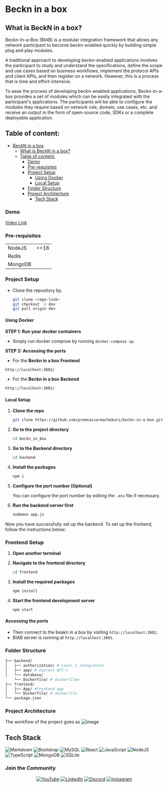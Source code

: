 # Beckn in a box

## What is BeckN in a box?

Beckn-In-a-Box (BIAB) is a modular integration framework that allows any network participant to become beckn-enabled quickly by building simple plug and play modules.

A traditional approach to developing beckn-enabled applications involves the participant to study and understand the specifications, define the scope and use cases based on business workflows, implement the protocol APIs and client APIs, and then register on a network. However, this is a process that is time and effort-intensive.

To ease the process of developing beckn-enabled applications, Beckn-in-a-box provides a set of modules which can be easily integrated with the participant's applications. The participants will be able to configure the modules they require based on network role, domain, use cases, etc. and receive an output in the form of open-source code, SDKs or a complete deployable application.


## Table of content:

- [BeckN in a box](#beckn-bpp-boilerplate-ui--backend-sdk)
  - [What is BeckN in a box?](#what-is-beckn-bpp-boilerplate-ui--beckend-sdk)
  - [Table of content:](#table-of-content)
    - [Demo](#demo)
    - [Pre-requisites](#pre-requisites)
    - [Project Setup](#project-setup)
      - [Using Docker](#using-docker)
      - [Local Setup](#local-setup)
    - [Folder Structure](#folder-structure)
    - [Project Architecture](#project-architecture)
      - [Tech Stack](#tech-stack)

### Demo

[Video Link](https://drive.google.com/drive/folders/1pjkO8VNlOzch8bzNbIiLzZ28a1ovkPuC?usp=sharing)

<a id="pre-requisites"></a>

### Pre-requisites

<table>
  <tr>
    <td>NodeJS</td>
    <td>>=16</td>
  </tr>
  <tr>
    <td>Redis</td>
    <td> <span/> </td>
  </tr>
  <tr>
    <td>MongoDB</td>
    <td> <span/> </td> 
  </tr>
</table>

<a id="project-setup"></a>

### Project Setup

- Clone the repository by.
  ```bash
  git clone <repo-link>
  git checkout -b dev
  git pull origin dev
  ```

#### Using Docker

**STEP 1: Run your docker containers**

- Simply run docker compose by running `docker-compose up`.


**STEP 2: Accessing the ports**

- For the **Beckn in a box Frontend**

```bash
http://localhost:3002/
```
- For the **Beckn in a box Backend**

```bash
http://localhost:3001/
```

#### Local Setup

1. **Clone the repo**

    ```bash
    git clone https://github.com/premsaivarmachekuri/beckn-in-a-box.git
    ```

2. **Go to the project directory**

    ```bash
    cd beckn_in_box
    ```

3. **Go to the Backend directory**

    ```bash
    cd backend
    ```

4. **Install the packages**

    ```bash
    npm i
    ```

5. **Configure the port number (Optional)**

    You can configure the port number by editing the `.env` file if necessary.

6. **Run the backend server first**

    ```bash
    nodemon app.js
    ```

Now you have successfully set up the backend. To set up the frontend, follow the instructions below:

### Frontend Setup

1. **Open another terminal**

2. **Navigate to the frontend directory**

    ```bash
    cd frontend
    ```

3. **Install the required packages**

    ```bash
    npm install
    ```

4. **Start the frontend development server**

    ```bash
    npm start
    ```

#### Accessing the ports

- Then connect to the beakn in a box by visiting `http://localhost:3002`.
- BIAB server is running at `http://localhost:3001`.

<a id="folder-structure"></a>

### Folder Structure

```bash
├── backend/
│   ├── authorization/ # Level 1 integration
│   ├── app/ # express API's
│   └── database/
    └── Dockerfile/ # dockerfilee
├── frontend/
│   ├── App/ #frontend app
│   └── Dockerfile/ # dockerfile
└── package.json
```

<a id="project-architecture"></a>

### Project Architecture

The workflow of the project goes as
![image](https://user-images.githubusercontent.com/110842297/262409623-fec609cc-5c7b-4aab-b360-84c8a95797ed.png)

## Tech Stack

![Markdown](https://img.shields.io/badge/Markdown-000000?style=for-the-badge&logo=markdown&logoColor=white)
![Bootstrap](https://img.shields.io/badge/Bootstrap-563D7C?style=for-the-badge&logo=bootstrap&logoColor=white)
![MySQL](https://img.shields.io/badge/mysql-%2300f.svg?style=for-the-badge&logo=mysql&logoColor=white)
![React](https://img.shields.io/badge/react-%2320232a.svg?style=for-the-badge&logo=react&logoColor=%2361DAFB)
![JavaScript](https://img.shields.io/badge/javascript-%23323330.svg?style=for-the-badge&logo=javascript&logoColor=%23F7DF1E)
![NodeJS](https://img.shields.io/badge/node.js-6DA55F?style=for-the-badge&logo=node.js&logoColor=white)
![TypeScript](https://img.shields.io/badge/typescript-%23007ACC.svg?style=for-the-badge&logo=typescript&logoColor=white)
![MongoDB](https://img.shields.io/badge/MongoDB-%234ea94b.svg?style=for-the-badge&logo=mongodb&logoColor=white)
![SQLite](https://img.shields.io/badge/sqlite-%2307405e.svg?style=for-the-badge&logo=sqlite&logoColor=white)
### Join the Community
<div align ="center">
<a  href="https://www.youtube.com/watch?v=gefmygtzZR8" target="_blank"><img alt="YouTube" src="https://img.shields.io/badge/Youtube-%23FF0000.svg?style=for-the-badge&logo=YouTube&logoColor=white" /></a>
<a  href="https://www.linkedin.com/company/becknprotocol/?originalSubdomain=in" target="_blank"><img alt="LinkedIn" src="https://img.shields.io/badge/linkedin%20-%230077B5.svg?&style=for-the-badge&logo=linkedin&logoColor=white" /></a>
<!-- <a href="mailto:"><img  alt="Gmail" src="https://img.shields.io/badge/Gmail-D14836?style=for-the-badge&logo=gmail&logoColor=white" /></a> -->
<a  href="https://discord.com/invite/pbayfsrMR9?utm_source=website&utm_medium=BOCCTAButton&utm_campaign=BecknProtocol"><img alt=" Discord" src="https://img.shields.io/badge/Discord-7289DA?style=for-the-badge&logo=discord&logoColor=white"></a>
<a  href="https://www.instagram.com/becknprotocol/"><img alt="Instagram" src="https://img.shields.io/badge/Instagram-E4405F?style=for-the-badge&logo=instagram&logoColor=white"></a>
</div>
